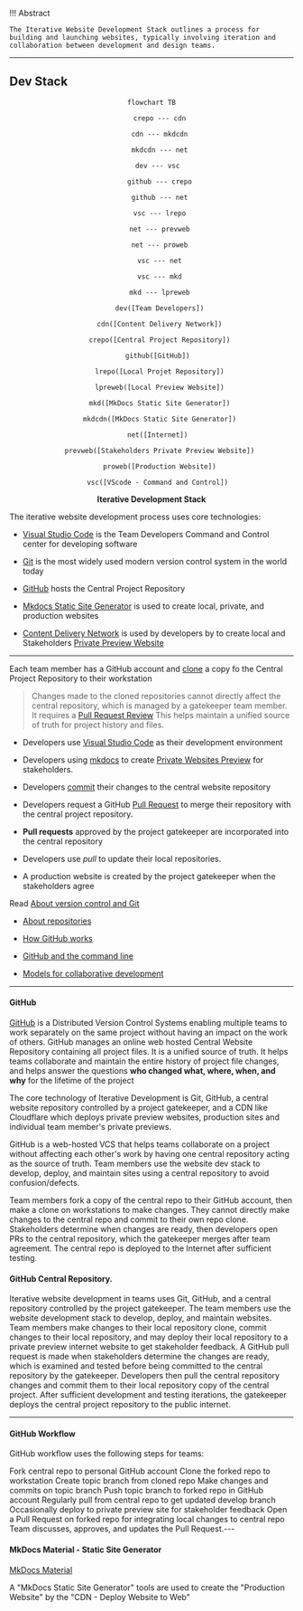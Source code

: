 
!!! Abstract 

	The Iterative Website Development Stack outlines a process for building and launching websites, typically involving iteration and collaboration between development and design teams.

---

## Dev Stack

<div style="text-align: center;">

``` mermaid
flowchart TB
	
	crepo --- cdn

	cdn --- mkdcdn

	mkdcdn --- net

	dev --- vsc 

	github --- crepo

	github --- net
	
	vsc --- lrepo
	
	net --- prevweb

	net --- proweb

	vsc --- net

	vsc --- mkd

	mkd --- lpreweb

	dev([Team Developers])

	cdn([Content Delivery Network])

	crepo([Central Project Repository])

	github([GitHub]) 

	lrepo([Local Projet Repository])

	lpreweb([Local Preview Website])

	mkd([MkDocs Static Site Generator])

	mkdcdn([MkDocs Static Site Generator])

	net([Internet]) 
	
	prevweb([Stakeholders Private Preview Website])

	proweb([Production Website])

	vsc([VScode - Command and Control]) 

```
<b>Iterative  Development Stack</b>
</div>

The iterative website development process uses core technologies:

- [Visual Studio Code](vscode.md) is the Team Developers Command and Control center	for developing software
  
- [Git](git.md) is the most widely used modern version control system in the world today

- [GitHub](github.md) hosts the Central Project Repository

- [Mkdocs Static Site Generator](mkdocs.md) is used to create local, private, and production websites

- [Content Delivery Network](deploy.md) is used by developers by to create local and Stakeholders [Private Preview Website](preview.md)

---

Each team member has a GitHub account and [clone](git.md#clone) a copy fo the Central Project Repository to their workstation


  >Changes made to the cloned repositories cannot directly affect the central repository, which is managed by a gatekeeper team member. It requires a [Pull Request Review](https://docs.github.com/en/pull-requests/collaborating-with-pull-requests/reviewing-changes-in-pull-requests/about-pull-request-reviews) This helps maintain a unified source of truth for project history and files.

- Developers use [Visual Studio Code](vscode.md) as their development environment
  
- Developers using [mkdocs](mkdocs.md) to create [Private Websites Preview](preview.md) for stakeholders.

- Developers [commit](git.md#commit) their changes to the central website repository

- Developers request a GitHub [Pull Request](https://docs.github.com/en/pull-requests/collaborating-with-pull-requests/reviewing-changes-in-pull-requests/about-pull-request-reviews) to merge their repository with the central project repository.

- **Pull requests** approved by the project gatekeeper are incorporated into the central repository

- Developers use *pull* to update their local repositories.

- A production website is created by the project gatekeeper when the stakeholders agree


Read [About version control and Git](https://docs.github.com/en/get-started/using-git/about-git#about-version-control-and-git) 

- [About repositories](https://docs.github.com/en/get-started/using-git/about-git#about-repositories)

- [How GitHub works](https://docs.github.com/en/get-started/using-git/about-git#how-github-works)

- [GitHub and the command line](https://docs.github.com/en/get-started/using-git/about-git#github-and-the-command-line)

- [Models for collaborative development](https://docs.github.com/en/get-started/using-git/about-git#about-version-control-and-git)

---

#### GitHub

[GitHub](github.md) is a Distributed Version Control Systems enabling multiple teams to work separately on the same project without having an impact on the work of others. GitHub manages an online web hosted Central Website Repository containing all project files. It is a unified source of truth. It helps teams collaborate and maintain the entire history of project file changes, and helps answer the questions **who changed what, where, when, and why** for the lifetime of the project

The core technology of Iterative Development is Git, GitHub, a central website repository controlled by a project gatekeeper, and a CDN like Cloudflare which deploys private preview websites, production sites and individual team member's private previews.

GitHub is a web-hosted VCS that helps teams collaborate on a project without affecting each other's work by having one central repository acting as the source of truth. Team members use the website dev stack to develop, deploy, and maintain sites using a central repository to avoid confusion/defects.

Team members fork a copy of the central repo to their GitHub account, then make a clone on workstations to make changes. They cannot directly make changes to the central repo and commit to their own repo clone. Stakeholders determine when changes are ready, then developers open PRs to the central repository, which the gatekeeper merges after team agreement. The central repo is deployed to the Internet after sufficient testing.

#### GitHub Central Repository.  

Iterative website development in teams uses Git, GitHub, and a central repository controlled by the project gatekeeper. The team members use the website development stack to develop, deploy, and maintain websites. Team members make changes to their local repository clone, commit changes to their local repository, and may deploy their local repository to a private preview internet website to get stakeholder feedback. A GitHub pull request is made when stakeholders determine the changes are ready, which is examined and tested before being committed to the central repository by the gatekeeper. Developers then pull the central repository changes and commit them to their local repository copy of the central project. After sufficient development and testing iterations, the gatekeeper deploys the central project repository to the public internet.

---

#### GitHub Workflow

GitHub workflow uses the following steps for teams:

Fork central repo to personal GitHub account
Clone the forked repo to workstation
Create topic branch from cloned repo
Make changes and commits on topic branch
Push topic branch to forked repo in GitHub account
Regularly pull from central repo to get updated develop branch
Occasionally deploy to private preview site for stakeholder feedback
Open a Pull Request on forked repo for integrating local changes to central repo
Team discusses, approves, and updates the Pull Request.---

#### MkDocs Material - Static Site Generator

[MkDocs Material](mkdocs.md)

  
A "MkDocs Static Site Generator" tools are used to create the "Production Website" by the "CDN - Deploy Website to Web"


